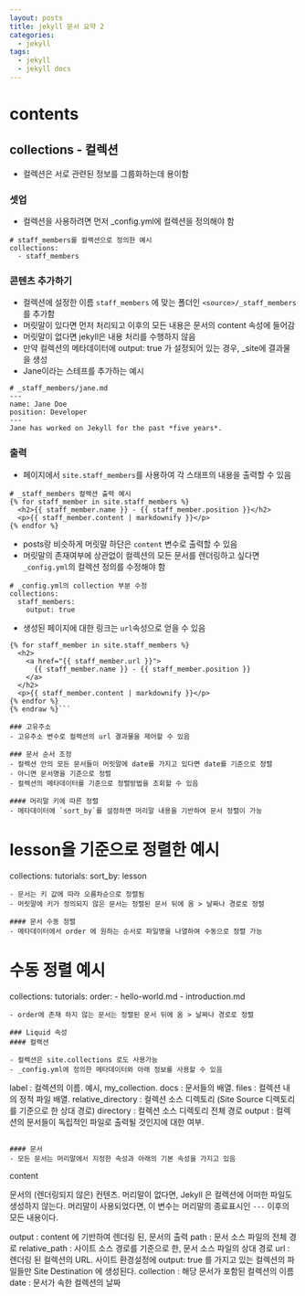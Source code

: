 ```yaml
---
layout: posts
title: jekyll 문서 요약 2
categories: 
  - jekyll
tags: 
  - jekyll
  - jekyll docs
---
```

# contents
## collections - 컬렉션
- 컬렉션은 서로 관련된 정보를 그룹화하는데 용이함
### 셋업
- 컬렉션을 사용하려면 먼저 _config.yml에 컬렉션을 정의해야 함

```
# staff_members를 컬렉션으로 정의한 예시
collections:
  - staff_members
```
### 콘텐츠 추가하기
- 컬렉션에 설정한 이름 `staff_members` 에 맞는 폴더인 `<source>/_staff_members` 를 추가함
- 머릿말이 있다면 먼저 처리되고 이후의 모든 내용은 문서의 content 속성에 들어감
- 머릿말이 없다면 jekyll은 내용 처리를 수행하지 않음
- 만약 컬렉션의 메타데이터에 output: true 가 설정되어 있는 경우, _site에 결과물을 생성
- Jane이라는 스테프를 추가하는 예시
```
# _staff_members/jane.md
---
name: Jane Doe
position: Developer
---
Jane has worked on Jekyll for the past *five years*.
```

### 출력
- 페이지에서 `site.staff_members`를 사용하여 각 스태프의 내용을 출력할 수 있음

```
# _staff_members 컬렉션 출력 예시
{% for staff_member in site.staff_members %}
  <h2>{{ staff_member.name }} - {{ staff_member.position }}</h2>
  <p>{{ staff_member.content | markdownify }}</p>
{% endfor %}
```
- posts랑 비슷하게 머릿말 하단은 `content` 변수로 출력할 수 있음
- 머릿말의 존재여부에 상관없이 컬렉션의 모든 문서를 렌더링하고 싶다면 `_config.yml`의 컬렉션 정의를 수정해야 함

```
# _config.yml의 collection 부분 수정
collections:
  staff_members:
    output: true
```
- 생성된 페이지에 대한 링크는 `url`속성으로 얻을 수 있음

```{% raw %}
{% for staff_member in site.staff_members %}
  <h2>
    <a href="{{ staff_member.url }}">
      {{ staff_member.name }} - {{ staff_member.position }}
    </a>
  </h2>
  <p>{{ staff_member.content | markdownify }}</p>
{% endfor %}
{% endraw %}```

### 고유주소
- 고유주소 변수로 컬렉션의 url 결과물을 제어할 수 있음

### 문서 순서 조정
- 컬렉션 안의 모든 문서들이 머릿말에 date를 가지고 있다면 date를 기준으로 정렬
- 아니면 문서명을 기준으로 정렬
- 컬렉션의 메타데이터를 기준으로 정렬방법을 조회할 수 있음

#### 머리말 키에 따른 정렬
- 메타데이터에 `sort_by`를 설정하면 머리말 내용을 기반하여 문서 정렬이 가능
```
# lesson을 기준으로 정렬한 예시
collections:
  tutorials:
    sort_by: lesson
```
- 문서는 키 값에 따라 오름차순으로 정렬됨
- 머릿말에 키가 정의되지 않은 문서는 정렬된 문서 뒤에 옴 > 날짜나 경로로 정렬

#### 문서 수동 정렬
- 메타데이터에서 order 에 원하는 순서로 파일명을 나열하여 수동으로 정렬 가능
```
# 수동 정렬 예시
collections:
  tutorials:
    order:
      - hello-world.md
      - introduction.md
```
- order에 존재 하지 않는 문서는 정렬된 문서 뒤에 옴 > 날짜나 경로로 정렬

### Liquid 속성
#### 컬렉션

- 컬렉션은 site.collections 로도 사용가능
- _config.yml에 정의한 메타데이터와 아래 정보를 사용할 수 있음
```
label : 컬렉션의 이름. 예시, my_collection.
docs : 문서들의 배열.
files : 컬렉션 내의 정적 파일 배열.
relative_directory : 컬렉션 소스 디렉토리 (Site Source 디렉토리를 기준으로 한 상대 경로)
directory : 컬렉션 소스 디렉토리 전체 경로
output : 컬렉션의 문서들이 독립적인 파일로 출력될 것인지에 대한 여부.
```

#### 문서
- 모든 문서는 머리말에서 지정한 속성과 아래의 기본 속성을 가지고 있음
```
content

문서의 (렌더링되지 않은) 컨텐츠. 머리말이 없다면, Jekyll 은 컬렉션에 어떠한 파일도 생성하지 않는다. 머리말이 사용되었다면, 이 변수는 머리말의 종료표시인 `---` 이후의 모든 내용이다.

output : content 에 기반하여 렌더링 된, 문서의 출력
path : 문서 소스 파일의 전체 경로
relative_path : 사이트 소스 경로를 기준으로 한, 문서 소스 파일의 상대 경로
url : 렌더링 된 컬렉션의 URL. 사이트 환경설정에 output: true 를 가지고 있는 컬렉션의 파일들만 Site Destination 에 생성된다.
collection : 해당 문서가 포함된 컬렉션의 이름
date : 문서가 속한 컬렉션의 날짜
```
